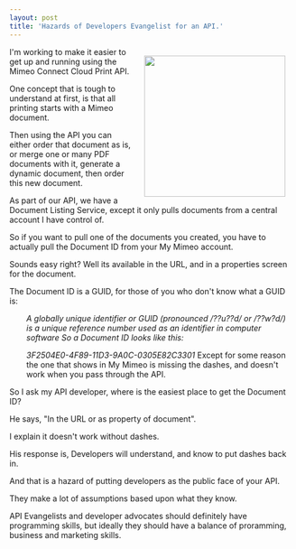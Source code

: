 ```yaml
---
layout: post
title: 'Hazards of Developers Evangelist for an API.'
---
```

<img style="padding: 15px;" src="http://kinlane-productions.s3.amazonaws.com/mimeo/mimeo_connect_logo.jpg" alt="" width="250" align="right" />I'm working to make it easier to get up and running using the Mimeo Connect Cloud Print API.<p></p>
One concept that is tough to understand at first, is that all printing starts with a Mimeo document.<p></p>
Then using the API you can either order that document as is, or merge one or many PDF documents with it, generate a dynamic document, then order this new document.<p></p>
As part of our API, we have a Document Listing Service, except it only pulls documents from a central account I have control of.<p></p>
So if you want to pull one of the documents you created, you have to actually pull the Document ID from your My Mimeo account.<p></p>
Sounds easy right?  Well its available in the URL, and in a properties screen for the document.<p></p>
The Document ID is a GUID, for those of you who don't know what a GUID is:
<p style="padding-left: 30px;"><em>A globally unique identifier or GUID (pronounced /??u??d/ or /??w?d/) is a unique reference number used as an identifier in computer software</em>
<em>So a Document ID looks like this:</em>
<p style="padding-left: 30px;"><em>3F2504E0-4F89-11D3-9A0C-0305E82C3301</em>
Except for some reason the one that shows in My Mimeo is missing the dashes, and doesn't work when you pass through the API.<p></p>
So I ask my API developer, where is the easiest place to get the Document ID?<p></p>
He says, "In the URL or as property of document".<p></p>
I explain it doesn't work without dashes.<p></p>
His response is, Developers will understand, and know to put dashes back in.<p></p>
And that is a hazard of putting developers as the public face of your API.<p></p>
They make a lot of assumptions based upon what they know.<p></p>
API Evangelists and developer advocates should definitely have programming skills, but ideally they should have a balance of proramming, business and marketing skills.